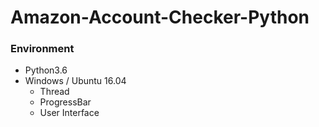 # Amazon-Account-Checker-Python


### Environment
  - Python3.6
  - Windows / Ubuntu 16.04
      - Thread
      - ProgressBar
      - User Interface
